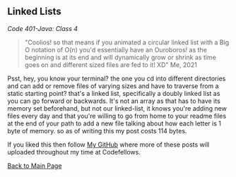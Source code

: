 ## Linked Lists

*Code 401-Java: Class 4*

> "Coolios! so that means if you animated a circular linked list with a Big O notation of O(n) you'd essentially have an Ouroboros! as the beginning is at its end and will dynamically grow or shrink as time goes on and different sized files are fed to it! XD"
>Me, 2021


Psst, hey, you know your terminal? the one you cd into different directories and can add or remove files of varying sizes and have to traverse from a static starting point? that's a linked list, specifically a doubly linked list as you can go forward or backwards. It's not an array as that has to have its memory set beforehand, but not our linked-list, it knows you're adding new files every day and that you're willing to go from home to your readme files at the end of your path to add a new file talking about how each letter is 1 byte of memory. so as of writing this my post costs 114 bytes.  

If you liked this then follow [My GitHub](https://github.com/John-Ram) where more of these posts will uploaded throughout my time at Codefellows.

[Back to Main Page](https://john-ram.github.io/reading-notes.md/)